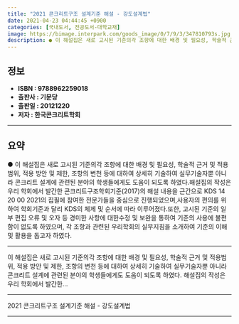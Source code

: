 ```yaml
---
title: "2021 콘크리트구조 설계기준 해설 - 강도설계법"
date: 2021-04-23 04:44:45 +0900
categories: [국내도서, 전공도서-대학교재]
image: https://bimage.interpark.com/goods_image/0/7/9/3/347810793s.jpg
description: ● 이 해설집은 새로 고시된 기준의각 조항에 대한 배경 및 필요성, 학술적 근거 및 적용범위, 적용 방안 및 제한, 조항의 변천 등에 대하여 상세히 기술하여 실무기술자뿐 아니라 콘크리트 설계에 관련된 분야의 학생들에게도 도움이 되도록 하였다.해설집의 작성은 우리 학회에서 발간한 콘크리
---
```


## **정보**

- **ISBN : 9788962259018**
- **출판사 : 기문당**
- **출판일 : 20121220**
- **저자 : 한국콘크리트학회**

------



## **요약**

●  이 해설집은 새로 고시된 기준의각 조항에 대한 배경 및 필요성, 학술적 근거 및 적용범위, 적용 방안 및 제한, 조항의 변천 등에 대하여 상세히 기술하여 실무기술자뿐 아니라 콘크리트 설계에 관련된 분야의 학생들에게도 도움이 되도록 하였다.해설집의 작성은 우리 학회에서 발간한 콘크리트구조학회기준(2017)의 해설 내용을 근간으로 KDS 14 20 00  2021의 집필에 참여한 전문가들을 중심으로 진행되었으며,사용자의 편의를 위하여 학회기준과 달리 KDS의 체제 및 순서에 따라 이루어졌다.또한, 고시된 기준의 일부 편집 오류 및 오자 등 경미한 사항에 대한수정 및 보완을 통하여 기준의 사용에 불편함이 없도록 하였으며, 각 조항과 관련된 우리학회의 실무지침을 소개하여 기준의 이해 및 활용을 돕고자 하였다.

------

이 해설집은 새로 고시된 기준의각 조항에 대한 배경 및 필요성, 학술적 근거 및 적용범위, 적용 방안 및 제한, 조항의 변천 등에 대하여 상세히 기술하여 실무기술자뿐 아니라
콘크리트 설계에 관련된 분야의 학생들에게도 도움이 되도록 하였다.
해설집의 작성은 우리 학회에서 발간한... 

------


2021 콘크리트구조 설계기준 해설 - 강도설계법 

------


